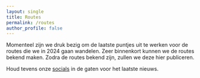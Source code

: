 ```yaml
---
layout: single
title: Routes
permalink: /routes
author_profile: false
---
```


Momenteel zijn we druk bezig om de laatste puntjes uit te werken voor de routes die we in 2024 gaan wandelen. Zeer binnenkort kunnen we de routes bekend maken. Zodra de routes bekend zijn, zullen we deze hier publiceren.  

Houd tevens onze [socials](/socials) in de gaten voor het laatste nieuws.  